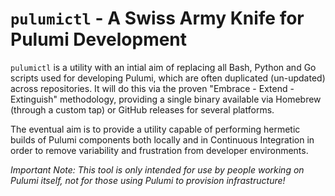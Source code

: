 # `pulumictl` - A Swiss Army Knife for Pulumi Development

`pulumictl` is a utility with an intial aim of replacing all Bash, Python and Go scripts used for developing Pulumi, which are often duplicated (un-updated) across repositories. It will do this via the proven "Embrace - Extend - Extinguish" methodology, providing a single binary available via Homebrew (through a custom tap) or GitHub releases for several platforms.

The eventual aim is to provide a utility capable of performing hermetic builds of Pulumi components both locally and in Continuous Integration in order to remove variability and frustration from developer environments.

_*Important Note:* This tool is only intended for use by people working on Pulumi itself, not for those using Pulumi to provision infrastructure!_
